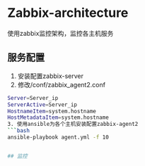 # Zabbix-architecture
使用zabbix监控架构，监控各主机服务

## 服务配置
1. 安装配置zabbix-server
2. 修改/conf/zabbix_agent2.conf
```bash
Server=Server_ip
ServerActive=Server_ip
HostnameItem=system.hostname
HostMetadataItem=system.hostname
3. 使用ansible为各个主机安装配置zabbix-agent2
```bash
ansible-playbook agent.yml -f 10


## 监控

